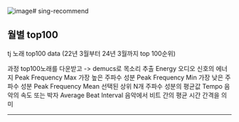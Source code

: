 ![image](https://github.com/Lee-ghwan-ho/sing-recommend/assets/114568122/e42a5bdb-bca9-40e4-8946-60ba3a5089e4)# sing-recommend


##  월별 top100
tj 노래 top100 data (22년 3월부터 24년 3월까지 top 100순위)

과정 
top100노래를 다운받고 -> demucs로 목소리 추출 
Energy	 오디오 신호의 에너지
Peak Frequency Max	가장 높은 주파수 성분
Peak Frequency Min	 가장 낮은 주파수 성분
Peak Frequency Mean	 선택된 상위 N개 주파수 성분의 평균값
Tempo	음악의 속도 또는 박자
Average Beat Interval 음악에서 비트 간의 평균 시간 간격을 의미


---
